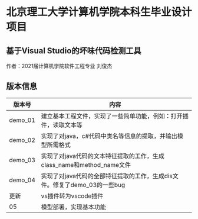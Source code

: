 # 北京理工大学计算机学院本科生毕业设计项目 #
## 基于Visual Studio的坏味代码检测工具 ##
作者：2021届计算机学院软件工程专业 刘俊杰    
## 版本信息 ##
| 版本号 | 内容 |
| ---- | ---- |
| demo_01 | 建立基本工程文件，实现了一些简单功能，例如：打开插件，读取文本等 |
| demo_02 | 实现了对java，c#代码中类名等信息的提取，并输出模型所需格式 |
| demo_03 | 实现了对java代码的文本特征提取的工作，生成class_name和method_name文件 |
| demo_04 | 实现了对java代码的全部特征提取的工作，生成dis文件。修复了demo_03的一些bug |
| 更新 | vs插件转为vscode插件 |
| 05 | 模型部署，实现基本功能 |
